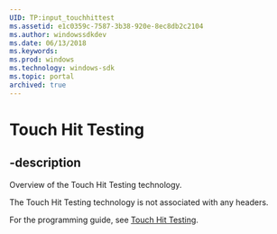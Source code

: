 ```yaml
---
UID: TP:input_touchhittest
ms.assetid: e1c0359c-7587-3b38-920e-8ec8db2c2104
ms.author: windowssdkdev
ms.date: 06/13/2018
ms.keywords: 
ms.prod: windows
ms.technology: windows-sdk
ms.topic: portal
archived: true
---
```


# Touch Hit Testing

## -description

Overview of the Touch Hit Testing technology.

The Touch Hit Testing technology is not associated with any headers.

For the programming guide, see [Touch Hit Testing](/previous-versions/windows/desktop/input_touchhittest).

